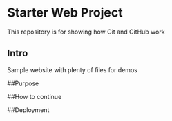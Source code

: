 # Starter Web Project

This repository is for showing how Git and GitHub work

## Intro

Sample website with plenty of files for demos

##Purpose

##How to continue

##Deployment